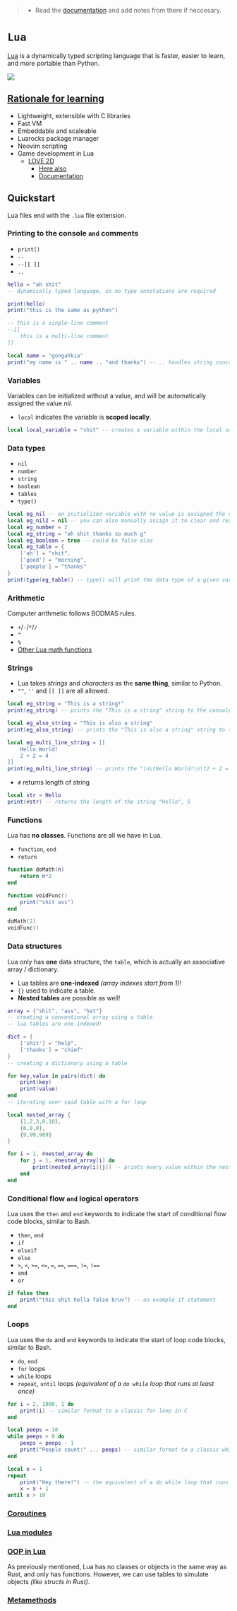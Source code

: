 > * Read the [documentation](https://www.lua.org/start.html) and add notes from there if neccesary.  

# `Lua`

[Lua](https://insights.stackoverflow.com/survey/2018/#most-loved-dreaded-and-wanted) is a dynamically typed scripting language that is faster, easier to learn, and more portable than Python.

![](https://cdn.icon-icons.com/icons2/2699/PNG/512/lua_logo_icon_168117.png)

## [Rationale for learning](https://www.quora.com/What-is-the-Lua-programming-language-used-for-Is-it-still-used-in-these-days)

* Lightweight, extensible with C libraries
* Fast VM
* Embeddable and scaleable 
* Luarocks package manager
* Neovim scripting
* Game development in Lua 
    * [LOVE 2D](https://youtu.be/I549C6SmUnk)
        * [Here also](https://youtu.be/ZQCky-_Ad5Y)
        * [Documentation](https://www.lua.org/)

## Quickstart

Lua files end with the `.lua` file extension.

### Printing to the console `and` comments

* `print()`
* `--`
* `--[[ ]]`
* `..`

```lua
hello = "ah shit"
-- dynamically typed language, so no type annotations are required

print(hello)
print("this is the same as python")

-- this is a single-line comment
--[[ 
    this is a multi-line comment
]]

local name = "gongahkia"
print("my name is " .. name .. "and thanks") -- .. handles string concatenation
```

### Variables

Variables can be initialized without a value, and will be automatically assigned the value *nil*.

* `local` indicates the variable is **scoped locally**.

```lua
local local_variable = "shit" -- creates a variable within the local scope
```

### Data types

* `nil`
* `number`
* `string`
* `boolean`
* `tables`
* `type()`

```lua
local eg_nil -- an initialized variable with no value is assigned the nil value
local eg_nil2 = nil -- you can also manually assign it to clear and reassign variables
local eg_number = 2
local eg_string = "ah shit thanks so much g"
local eg_boolean = true -- could be false also
local eg_table = {
    ['ah'] = "shit",     
    ['good'] = "morning",
    ['people'] = "thanks"
}
print(type(eg_table)) -- type() will print the data type of a given variable in Lua, and will return the type table in this case
```

### Arithmetic

Computer arithmetic follows BODMAS rules.

* `+`/`-`/`*`/`/`
* `^`
* `%`
* [Other Lua math functions](https://www.lua.org/pil/18.html)

### Strings

* Lua takes *strings* and *characters* as the **same thing**, similar to Python.
* `""`, `''` and `[[ ]]` are all allowed.

```lua
local eg_string = "This is a string!"
print(eg_string) -- prints the "This is a string" string to the console

local eg_also_string = "This is also a string"
print(eg_also_string) -- prints the "This is also a string" string to the console

local eg_multi_line_string = [[ 
    Hello World!
    2 + 2 = 4
]]
print(eg_multi_line_string) -- prints the "\n\tHello World!\n\t2 + 2 = 4" multi-line string including the newline character and tab character of the string
```

* `#` returns length of string

```lua
local str = Hello
print(#str) -- returns the length of the string "Hello", 5
```

### Functions

Lua has **no classes**. Functions are all we have in Lua.

* `function`, `end`
* `return`

```lua
function doMath(n)
    return n*2
end 

function voidFunc()
    print("shit ass")
end

doMath(2)
voidFunc()
```

### Data structures

Lua only has **one** data structure, the `table`, which is actually an associative array / dictionary.

* Lua tables are **one-indexed** *(array indexes start from 1)*!
* `{}` used to indicate a table.
* **Nested tables** are possible as well!

```lua
array = {"shit", "ass", "hat"}
-- creating a conventional array using a table
-- lua tables are one-indexed!

dict = {
    ['shit'] = "help",
    ['thanks'] = "chief"
}
-- creating a dictionary using a table

for key,value in pairs(dict) do
    print(key)
    print(value)
end
-- iterating over said table with a for loop

local nested_array {
    {1,2,3,8,10},
    {6,8,0},
    {9,99,989}
}

for i = 1, #nested_array do
    for j = 1, #nested_array[i] do
        print(nested_array[i][j]) -- prints every value within the nested array
    end
end
```

### Conditional flow `and` logical operators

Lua uses the `then` and `end` keywords to indicate the start of conditional flow code blocks, similar to Bash.

* `then`, `end`
* `if`
* `elseif`
* `else`
* `>`, `<`, `>=`, `<=`, `=`, `==`, `===`, `!=`, `!==`
* `and`
* `or`

```lua
if false then 
    print("this shit hella false bruv") -- an example if statement
end
```

### Loops

Lua uses the `do` and `end` keywords to indicate the start of loop code blocks, similar to Bash.

* `do`, `end`
* `for` loops
* `while` loops
* `repeat`, `until` loops *(equivalent of a `do while` loop that runs at least once)*

```lua
for i = 2, 1000, 1 do
    print(i) -- similar format to a classic for loop in C
end

local peeps = 10
while peeps > 0 do
    peeps = peeps - 1
    print("People count:" ... peeps) -- similar format to a classic while loop in C
end

local x = 1
repeat
    print("Hey there!") -- the equivalent of a do while loop that runs at least one time
    x = x + 1
until x > 10
```

### [Coroutines](https://www.lua.org/pil/9.1.html)

### [Lua modules](http://lua-users.org/wiki/ModulesTutorial)

### [OOP in Lua](https://www.lua.org/pil/16.html)

As previously mentioned, Lua has no classes or objects in the same way as Rust, and only has functions. However, we can use tables to simulate objects *(like structs in Rust)*.

### [Metamethods](https://www.lua.org/pil/13.html)
